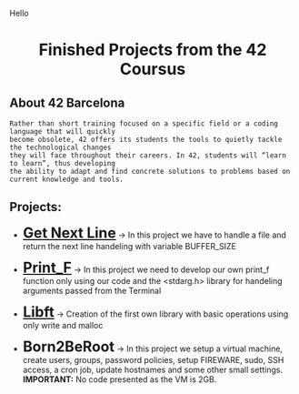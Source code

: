 Hello
<h1 align="center">
	Finished Projects from the 42 Coursus
</h1>


## About 42 Barcelona

	Rather than short training focused on a specific field or a coding language that will quickly 
	become obsolete, 42 offers its students the tools to quietly tackle the technological changes 
	they will face throughout their careers. In 42, students will “learn to learn”, thus developing 
	the ability to adapt and find concrete solutions to problems based on current knowledge and tools.

## Projects:

* <b style="font-size:25px;"><a href="https://github.com/yorgopetsas/42Barcelona/tree/master/get_next_line">Get Next Line</a></b> -> In this project we have to handle a file and return the next line handeling with variable BUFFER_SIZE


* <b style="font-size:25px;"><a href="https://github.com/yorgopetsas/42Barcelona/tree/master/printf">Print_F</a></b> -> In this project we need to develop our own print_f function only using our code and the <stdarg.h> library for handeling arguments passed from the Terminal

* <b style="font-size:25px;"><a href="https://github.com/yorgopetsas/42Barcelona/tree/master/libft">Libft</a></b> -> Creation of the first own library with basic operations using only write and malloc


* <b style="font-size:25px;">Born2BeRoot</b> -> In this project we setup a virtual machine, create users, groups, password policies, setup FIREWARE, sudo, SSH access, a cron job, update hostnames and some other small settings. <b>IMPORTANT:</b> No code presented as the VM is 2GB.
